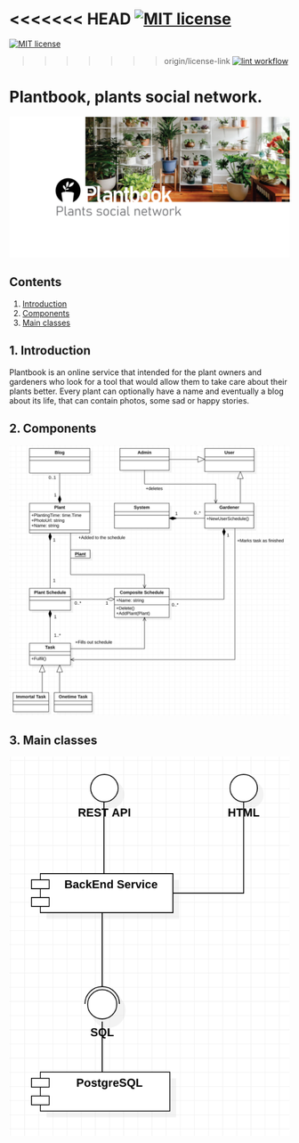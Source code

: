 <<<<<<< HEAD
[![MIT license](https://img.shields.io/badge/License-MIT-blue.svg)](https://github.com/kaatinga/plantbook/blob/main/LICENSE)
=======
[![MIT license](https://img.shields.io/badge/License-MIT-blue.svg)](https://lbesson.mit-license.org/)
>>>>>>> origin/license-link
[![lint workflow](https://github.com/kaatinga/plantbook/actions/workflows/lint.yml/badge.svg)](https://github.com/kaatinga/plantbook/actions?query=workflow%3Agolangci-lint)

# Plantbook, plants social network.

![](README_content/github_plants.png)

## Contents

1. [Introduction](#introduction)
2. [Components](#components)
3. [Main classes](#main-classes)

<a id=introduction>

## 1. Introduction

Plantbook is an online service that intended for the plant owners and gardeners who look for a tool that would allow
them to take care about their plants better. Every plant can optionally have a name and eventually a blog about
its life, that can contain photos, some sad or happy stories.

<a id=components>

## 2. Components

![](README_content/components.png)

<a id=main-classes>

## 3. Main classes

![](README_content/classes.png)

